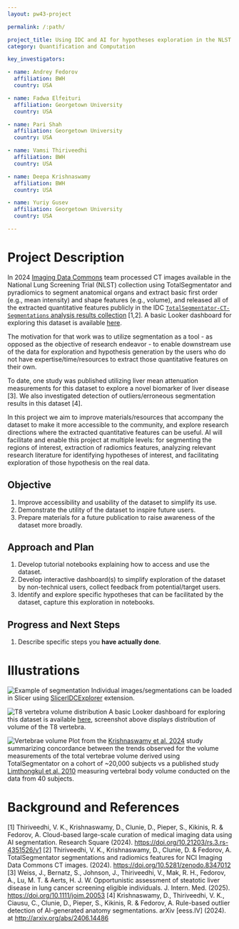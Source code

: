 ```yaml
---
layout: pw43-project

permalink: /:path/

project_title: Using IDC and AI for hypotheses exploration in the NLST cohort
category: Quantification and Computation

key_investigators:

- name: Andrey Fedorov
  affiliation: BWH
  country: USA

- name: Fadwa Elfeituri
  affiliation: Georgetown University
  country: USA

- name: Pari Shah
  affiliation: Georgetown University
  country: USA

- name: Vamsi Thiriveedhi
  affiliation: BWH
  country: USA

- name: Deepa Krishnaswamy
  affiliation: BWH
  country: USA

- name: Yuriy Gusev
  affiliation: Georgetown University
  country: USA

---
```


# Project Description

<!-- Add a short paragraph describing the project. -->


In 2024 [Imaging Data Commons](https://portal.imaging.datacommons.cancer.gov/explore) team processed CT images available in the National Lung Screening Trial (NLST) collection using TotalSegmentator and pyradiomics to segment anatomical organs and extract basic first order (e.g., mean intensity) and shape features (e.g., volume), and released all of the extracted quantitative features publicly in the IDC [`TotalSegmentator-CT-Segmentations` analysis results collection](https://portal.imaging.datacommons.cancer.gov/explore/filters/?analysis_results_id=TotalSegmentator-CT-Segmentations) [1,2]. A basic Looker dashboard for exploring this dataset is available [here](https://lookerstudio.google.com/reporting/c3e2965e-e615-4b4b-b523-1fc335dd9d43).

The motivation for that work was to utilize segmentation as a tool - as opposed as the objective of research endeavor - to enable downstream use of the data for exploration and hypothesis generation by the users who do not have expertise/time/resources to extract those quantitative features on their own.  

To date, one study was published utilizing liver mean attenuation measurements for this dataset to explore a novel biomarker of liver disease [3]. We also investigated detection of outliers/erroneous segmentation results in this dataset [4]. 

In this project we aim to improve materials/resources that accompany the dataset to make it more accessible to the community, and explore research directions where the extracted quantitative features can be useful. AI will facilitate and enable this project at multiple levels: for segmenting the regions of interest, extraction of radiomics features, analyzing relevant research literature for identifying hypotheses of interest, and facilitating exploration of those hypothesis on the real data.



## Objective

<!-- Describe here WHAT you would like to achieve (what you will have as end result). -->


1. Improve accessibility and usability of the dataset to simplify its use.
2. Demonstrate the utility of the dataset to inspire future users.
3. Prepare materials for a future publication to raise awareness of the dataset more broadly.



## Approach and Plan

<!-- Describe here HOW you would like to achieve the objectives stated above. -->


1. Develop tutorial notebooks explaining how to access and use the dataset.
2. Develop interactive dashboard(s) to simplify exploration of the dataset by non-technical users, collect feedback from potential/target users.
3. Identify and explore specific hypotheses that can be facilitated by the dataset, capture this exploration in notebooks.



## Progress and Next Steps

<!-- Update this section as you make progress, describing of what you have ACTUALLY DONE.
     If there are specific steps that you could not complete then you can describe them here, too. -->


1. Describe specific steps you **have actually done**.
  




# Illustrations

<!-- Add pictures and links to videos that demonstrate what has been accomplished. -->


![Example of segmentation](https://github.com/user-attachments/assets/869d4b98-f30f-46a5-b2b4-8654d243e931)
Individual images/segmentations can be loaded in Slicer using [SlicerIDCExplorer](https://github.com/imagingdatacommons/sliceridcbrowser) extension.

![T8 vertebra volume distribution](https://github.com/user-attachments/assets/0632004b-a481-427d-994b-6b110e396844)
A basic Looker dashboard for exploring this dataset is available [here](https://lookerstudio.google.com/reporting/c3e2965e-e615-4b4b-b523-1fc335dd9d43), screenshot above displays distribution of volume of the T8 vertebra.

![Vertebrae volume](https://github.com/user-attachments/assets/85b8fc85-3c7f-4738-9732-a8bf1867a20e)
Plot from the [Krishnaswamy et al. 2024](http://arxiv.org/abs/2406.14486) study summarizing concordance between the trends observed for the volume measurements of the total vertebrae volume derived using TotalSegmentator on a cohort of ~20,000 subjects vs a published study [Limthongkul et al. 2010](https://pubmed.ncbi.nlm.nih.gov/20142072/) measuring vertebral body volume conducted on the data from 40 subjects.



# Background and References

<!-- If you developed any software, include link to the source code repository.
     If possible, also add links to sample data, and to any relevant publications. -->


[1] Thiriveedhi, V. K., Krishnaswamy, D., Clunie, D., Pieper, S., Kikinis, R. & Fedorov, A. Cloud-based large-scale curation of medical imaging data using AI segmentation. Research Square (2024). https://doi.org/10.21203/rs.3.rs-4351526/v1
[2] Thiriveedhi, V. K., Krishnaswamy, D., Clunie, D. & Fedorov, A. TotalSegmentator segmentations and radiomics features for NCI Imaging Data Commons CT images. (2024). https://doi.org/10.5281/zenodo.8347012
[3] Weiss, J., Bernatz, S., Johnson, J., Thiriveedhi, V., Mak, R. H., Fedorov, A., Lu, M. T. & Aerts, H. J. W. Opportunistic assessment of steatotic liver disease in lung cancer screening eligible individuals. J. Intern. Med. (2025). https://doi.org/10.1111/joim.20053
[4] Krishnaswamy, D., Thiriveedhi, V. K., Ciausu, C., Clunie, D., Pieper, S., Kikinis, R. & Fedorov, A. Rule-based outlier detection of AI-generated anatomy segmentations. arXiv [eess.IV] (2024). at http://arxiv.org/abs/2406.14486

